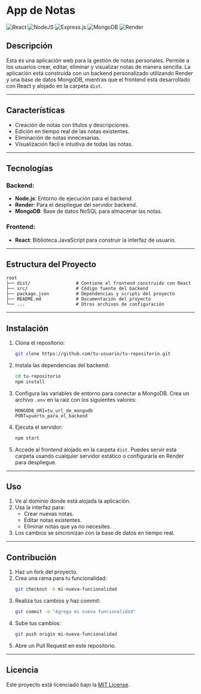 # App de Notas

![React](https://img.shields.io/badge/react-%2320232a.svg?style=for-the-badge&logo=react&logoColor=%2361DAFB) 
![NodeJS](https://img.shields.io/badge/node.js-6DA55F?style=for-the-badge&logo=node.js&logoColor=white)
![Express.js](https://img.shields.io/badge/express.js-%23404d59.svg?style=for-the-badge&logo=express&logoColor=%2361DAFB)
![MongoDB](https://img.shields.io/badge/MongoDB-%234ea94b.svg?style=for-the-badge&logo=mongodb&logoColor=white)
![Render](https://img.shields.io/badge/Render-%46E3B7.svg?style=for-the-badge&logo=render&logoColor=white)

## Descripción

Esta es una aplicación web para la gestión de notas personales. Permite a los usuarios crear, editar, eliminar y visualizar notas de manera sencilla. La aplicación está construida con un backend personalizado utilizando Render y una base de datos MongoDB, mientras que el frontend está desarrollado con React y alojado en la carpeta `dist`.

---

## Características

- Creación de notas con títulos y descripciones.
- Edición en tiempo real de las notas existentes.
- Eliminación de notas innecesarias.
- Visualización fácil e intuitiva de todas las notas.

---

## Tecnologías

### Backend:
- **Node.js**: Entorno de ejecución para el backend.
- **Render**: Para el despliegue del servidor backend.
- **MongoDB**: Base de datos NoSQL para almacenar las notas.



### Frontend:

- **React**: Biblioteca JavaScript para construir la interfaz de usuario.

---

## Estructura del Proyecto

```
root
├── dist/                 # Contiene el frontend construido con React
├── src/                  # Código fuente del backend
├── package.json          # Dependencias y scripts del proyecto
├── README.md             # Documentación del proyecto
└── ...                   # Otros archivos de configuración
```

---

## Instalación

1. Clona el repositorio:

   ```bash
   git clone https://github.com/tu-usuario/tu-repositorio.git
   ```

2. Instala las dependencias del backend:

   ```bash
   cd tu-repositorio
   npm install
   ```

3. Configura las variables de entorno para conectar a MongoDB. Crea un archivo `.env` en la raíz con los siguientes valores:

   ```env
   MONGODB_URI=tu_url_de_mongodb
   PORT=puerto_para_el_backend
   ```

4. Ejecuta el servidor:

   ```bash
   npm start
   ```

5. Accede al frontend alojado en la carpeta `dist`. Puedes servir esta carpeta usando cualquier servidor estático o configurarla en Render para despliegue.

---

## Uso

1. Ve al dominio donde está alojada la aplicación.
2. Usa la interfaz para:
   - Crear nuevas notas.
   - Editar notas existentes.
   - Eliminar notas que ya no necesites.
3. Los cambios se sincronizan con la base de datos en tiempo real.

---

## Contribución

1. Haz un fork del proyecto.
2. Crea una rama para tu funcionalidad:
   ```bash
   git checkout -b mi-nueva-funcionalidad
   ```
3. Realiza tus cambios y haz commit:
   ```bash
   git commit -m "Agrega mi nueva funcionalidad"
   ```
4. Sube tus cambios:
   ```bash
   git push origin mi-nueva-funcionalidad
   ```
5. Abre un Pull Request en este repositorio.

---

## Licencia

Este proyecto está licenciado bajo la [MIT License](LICENSE).

